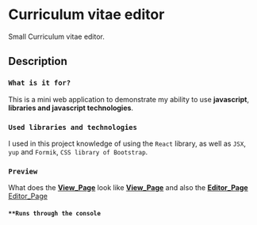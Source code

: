 # Curriculum vitae editor

Small Curriculum vitae editor.

## Description

### `What is it for?`

This is a mini web application to demonstrate my ability to use **javascript**, **libraries and javascript technologies**.

### `Used libraries and technologies`

I used in this project knowledge of using the `React` library, as well as `JSX`, `yup` and `Formik`, `CSS library of Bootstrap`.

### `Preview`

What does the **[View_Page](preview/curriculum-vitae-view-page.png)** look like **[View_Page](preview/curriculum-vitae-view-page.png)**
and also the **[Editor_Page](preview/curriculum-vitae-editor-page.png)** [Editor_Page](preview/curriculum-vitae-editor-page.png)

#### `**Runs through the console`
